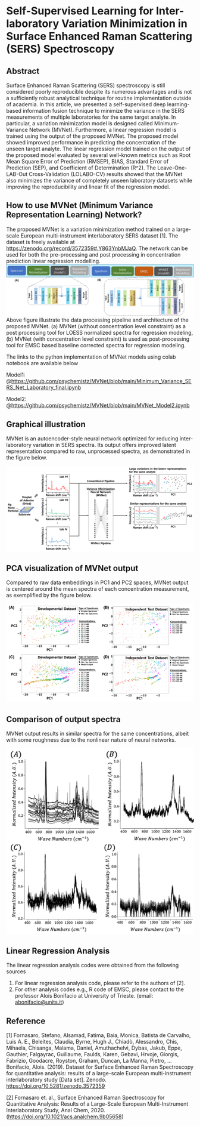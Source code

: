 # Self-Supervised Learning for Inter-laboratory Variation Minimization in Surface Enhanced Raman Scattering (SERS) Spectroscopy
## Abstract
Surface Enhanced Raman Scattering (SERS) spectroscopy is still considered poorly reproducible despite its numerous advantages and is not a sufficiently robust analytical technique for routine implementation outside of academia. In this article, we presented a self-supervised deep learning-based information fusion technique to minimize the variance in the SERS measurements of multiple laboratories for the same target analyte. In particular, a variation minimization model is designed called Minimum-Variance Network (MVNet). Furthermore, a linear regression model is trained using the output of the proposed MVNet. The proposed model showed improved performance in predicting the concentration of the unseen target analyte. The linear regression model trained on the output of the proposed model evaluated by several well-known metrics such as Root Mean Square Error of Prediction (RMSEP), BIAS, Standard Error of Prediction (SEP), and Coefficient of Determination (R^2). The Leave-One-LAB-Out Cross-Validation (LOLABO-CV) results showed that the MVNet also minimizes the variance of completely unseen laboratory datasets while improving the reproducibility and linear fit of the regression model.

## How to use MVNet (Minimum Variance Representation Learning) Network?
The proposed MVNet is a variation minimization method trained on a large-scale European multi-instrument interlaboratory SERS dataset [1]. The dataset is freely available at https://zenodo.org/record/3572359#.Y863YnbMJaQ. The network can be used for both the pre-processing and post processing in concentration prediction linear regression modelling. 
![](https://github.com/psychemistz/MVNet/blob/main/Figures/Figure2.png?raw=true)
Above figure illustrate the data processing pipeline and architecture of the proposed MVNet. (a) MVNet (without concentration level constraint) as a post processing tool for LOESS normalized spectra for regression modeling, (b) MVNet (with concentration level constraint) is used as post-processing tool for EMSC based baseline corrected spectra for regression modeling.

The links to the python implementation of MVNet models using colab notebook are available below

Model1: @https://github.com/psychemistz/MVNet/blob/main/Minimum_Variance_SERS_Net_Laboratory_final.ipynb


Model2: @https://github.com/psychemistz/MVNet/blob/main/MVNet_Model2.ipynb

## Graphical illustration
MVNet is an autoencoder-style neural network optimized for reducing inter-laboratory variation in SERS spectra. Its output offers improved latent representation compared to raw, unprocessed spectra, as demonstrated in the figure below.

![](https://github.com/psychemistz/MVNet/blob/main/Figures/Figure1.png?raw=true)

## PCA visualization of MVNet output
Compared to raw data embeddings in PC1 and PC2 spaces, MVNet output is centered around the mean spectra of each concentration measurement, as exemplified by the figure below.

![](https://github.com/psychemistz/MVNet/blob/main/Figures/Figure3.png?raw=true)

## Comparison of output spectra
MVNet output results in similar spectra for the same concentrations, albeit with some roughness due to the nonlinear nature of neural networks.

<p align="center">
  <img src="https://github.com/psychemistz/MVNet/blob/main/Figures/Figure7.png?raw=true)">
</p>

## Linear Regression Analysis
The linear regression analysis codes were obtained from the following sources
1) For linear regression analysis code, please refer to the authors of [2]. 
2) For other analysis codes e.g., R code of EMSC, please contact to the professor Alois Bonifacio at University of Trieste. (email: abonifacio@units.it)

## Reference
[1] Fornasaro, Stefano, Alsamad, Fatima, Baia, Monica, Batista de Carvalho, Luis A. E., Beleites, Claudia, Byrne, Hugh J., Chiadò, Alessandro, Chis, Mihaela, Chisanga, Malama, Daniel, Amuthachelvi, Dybas, Jakub, Eppe, Gauthier, Falgayrac, Guillaume, Faulds, Karen, Gebavi, Hrvoje, Giorgis, Fabrizio, Goodacre, Royston, Graham, Duncan, La Manna, Pietro, … Bonifacio, Alois. (2019). Dataset for Surface Enhanced Raman Spectroscopy for quantitative analysis: results of a large-scale European multi-instrument interlaboratory study [Data set]. Zenodo. https://doi.org/10.5281/zenodo.3572359

[2] Fornasaro et. al., Surface Enhanced Raman Spectroscopy for Quantitative Analysis: Results of a Large-Scale European Multi-Instrument Interlaboratory Study, Anal Chem, 2020. (https://doi.org/10.1021/acs.analchem.9b05658) 
